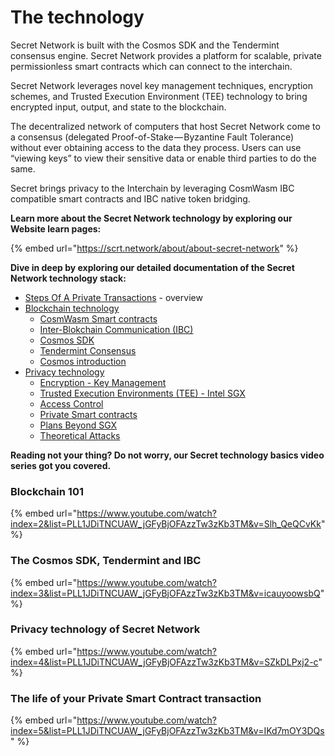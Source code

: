 # The technology

Secret Network is built with the Cosmos SDK and the Tendermint consensus engine. Secret Network provides a platform for scalable, private permissionless smart contracts which can connect to the interchain.

Secret Network leverages novel key management techniques, encryption schemes, and Trusted Execution Environment (TEE) technology to bring encrypted input, output, and state to the blockchain.

The decentralized network of computers that host Secret Network come to a consensus (delegated Proof-of-Stake — Byzantine Fault Tolerance) without ever obtaining access to the data they process. Users can use “viewing keys” to view their sensitive data or enable third parties to do the same.

Secret brings privacy to the Interchain by leveraging CosmWasm IBC compatible smart contracts and IBC native token bridging.

**Learn more about the Secret Network technology by exploring our Website learn pages:**

{% embed url="https://scrt.network/about/about-secret-network" %}

**Dive in deep by exploring our detailed documentation of the Secret Network technology stack:**

* [Steps Of A Private Transactions](broken-reference) - overview
* [Blockchain technology](../techstack/blockchain-technology/)
  * [CosmWasm Smart contracts](../techstack/blockchain-technology/cosmwasm.md)
  * [Inter-Blokchain Communication (IBC)](../techstack/blockchain-technology/ibc.md)
  * [Cosmos SDK](../techstack/blockchain-technology/cosmos-sdk.md)
  * [Tendermint Consensus](../techstack/blockchain-technology/tendermint.md)
  * [Cosmos introduction](../techstack/blockchain-technology/cosmos-basics.md)
* [Privacy technology](../techstack/privacy-technology/)
  * [Encryption - Key Management](../techstack/privacy-technology/encryption-key-management/)
  * [Trusted Execution Environments (TEE) - Intel SGX](../techstack/privacy-technology/intel-sgx/)
  * [Access Control](../techstack/privacy-technology/access-control/)
  * [Private Smart contracts](../techstack/privacy-technology/private-computation-and-consensus-flow/)
  * [Plans Beyond SGX](../techstack/privacy-technology/plans-beyond-sgx.md)
  * [Theoretical Attacks](../techstack/privacy-technology/theoretical-attacks.md)

**Reading not your thing? Do not worry, our Secret technology basics video series got you covered.**

### Blockchain 101

{% embed url="https://www.youtube.com/watch?index=2&list=PLL1JDiTNCUAW_jGFyBjOFAzzTw3zKb3TM&v=Slh_QeQCvKk" %}

### The Cosmos SDK, Tendermint and IBC

{% embed url="https://www.youtube.com/watch?index=3&list=PLL1JDiTNCUAW_jGFyBjOFAzzTw3zKb3TM&v=icauyoowsbQ" %}

### Privacy technology of Secret Network

{% embed url="https://www.youtube.com/watch?index=4&list=PLL1JDiTNCUAW_jGFyBjOFAzzTw3zKb3TM&v=SZkDLPxj2-c" %}

### The life of your Private Smart Contract transaction

{% embed url="https://www.youtube.com/watch?index=5&list=PLL1JDiTNCUAW_jGFyBjOFAzzTw3zKb3TM&v=IKd7mOY3DQs" %}
